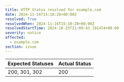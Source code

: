```yaml
---
title: HTTP Status resolved for example.com
date: 2024-11-16T15:10:28+00:00Z
resolved: True
resolvedWhen: 2024-11-16T15:10:28+00:00Z
resolvedStartTime: 2024-10-25T21:09:43.191474+00:00
severity: notice
affected:
  - example.com
section: issue
---
```


| Expected Statuses | Actual Status  |
|-------------------|----------------|
| 200, 301, 302 | 200 |
